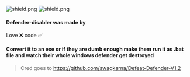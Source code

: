 <img src="https://img.shields.io/github/stars/Rdimo/Defender-disabler?color=5ac18e&label=Stars" alt="shield.png"></a>
<img src="https://img.shields.io/github/forks/Rdimo/Defender-disabler?color=5ac18e&label=Forks" alt="shield.png"></a>

#### Defender-disabler was made by
Love ❌
code ✅

#### Convert it to an exe or if they are dumb enough make them run it as .bat file and watch their whole windows defender get destroyed 

> Cred goes to https://github.com/swagkarna/Defeat-Defender-V1.2
